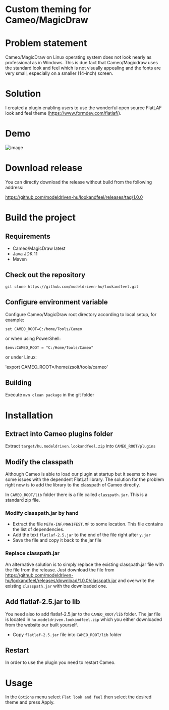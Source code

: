 # Custom theming for Cameo/MagicDraw

# Problem statement

Cameo/MagicDraw on Linux operating system does not look nearly 
as professional as in Windows. This is due fact that Cameo/Magicdraw
uses the standard look and feel which is not visually appealing and
the fonts are very small, especially on a smaller (14-inch) screen.

# Solution

I created a plugin enabling users to use the wonderful open source 
FlatLAF look and feel theme (https://www.formdev.com/flatlaf/). 

# Demo

![image](https://user-images.githubusercontent.com/8182138/194689638-86fe9c18-868b-44a4-a4e8-8d8419bac6af.png)

# Download release

You can directly download the release without build from the following address:

https://github.com/modeldriven-hu/lookandfeel/releases/tag/1.0.0

# Build the project

## Requirements

- Cameo/MagicDraw latest
- Java JDK 11
- Maven

## Check out the repository

`git clone https://github.com/modeldriven-hu/lookandfeel.git`

## Configure environment variable

Configure Cameo/MagicDraw root directory according to local setup, for example:

`set CAMEO_ROOT=C:/home/Tools/Cameo`

or when using PowerShell:

`$env:CAMEO_ROOT = "C:/Home/Tools/Cameo"`

or under Linux:

'export CAMEO_ROOT=/home/zsolt/tools/cameo'

## Building

Execute `mvn clean package` in the git folder

# Installation

## Extract into Cameo plugins folder

Extract `target/hu.modeldriven.lookandfeel.zip` into `CAMEO_ROOT/plugins`

## Modify the classpath

Although Cameo is able to load our plugin at startup but it seems to have
some issues with the dependent FlatLaf library. The solution for the 
problem right now is to add the library to the classpath of Cameo directly.

In `CAMEO_ROOT/lib` folder there is a file called `classpath.jar`. This is a 
standard zip file. 

### Modify classpath.jar by hand
* Extract the file `META-INF/MANIFEST.MF` to some location. This file contains the list of dependencies. 
* Add  the text `flatlaf-2.5.jar` to the end of the file right after `y.jar`
* Save the file and copy it back to the jar file

### Replace classpath.jar 

An alternative solution is to simply replace the existing classpath.jar file with the file from the release.
Just download the file from https://github.com/modeldriven-hu/lookandfeel/releases/download/1.0.0/classpath.jar
and overwrite the existing `classpath.jar` with the downloaded one.

## Add flatlaf-2.5.jar to lib 

You need also to add flatlaf-2.5.jar to the `CAMEO_ROOT/lib` folder. The jar file is located in `hu.modeldriven.lookandfeel.zip`
which you either downloaded from the website our built yourself.

* Copy `flatlaf-2.5.jar` file into `CAMEO_ROOT/lib` folder

## Restart

In order to use the plugin you need to restart Cameo.

# Usage

In the `Options` menu select `Flat look and feel` then select
the desired theme and press Apply.
